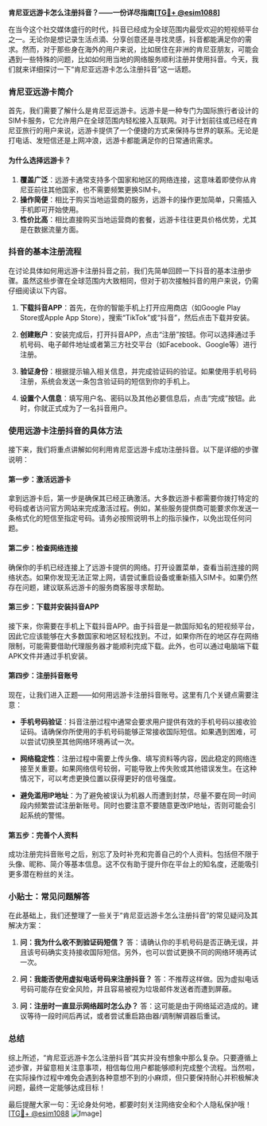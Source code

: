 **肯尼亚远游卡怎么注册抖音？——一份详尽指南[[TG💪+ @esim1088](https://t.me/s/esim1088)]**

在当今这个社交媒体盛行的时代，抖音已经成为全球范围内最受欢迎的短视频平台之一。无论你是想记录生活点滴、分享创意还是寻找灵感，抖音都能满足你的需求。然而，对于那些身在海外的用户来说，比如居住在非洲的肯尼亚朋友，可能会遇到一些特殊的问题，比如如何用当地的网络服务顺利注册并使用抖音。今天，我们就来详细探讨一下“肯尼亚远游卡怎么注册抖音”这一话题。

### 肯尼亚远游卡简介

首先，我们需要了解什么是肯尼亚远游卡。远游卡是一种专门为国际旅行者设计的SIM卡服务，它允许用户在全球范围内轻松接入互联网。对于计划前往或已经在肯尼亚旅行的用户来说，远游卡提供了一个便捷的方式来保持与世界的联系。无论是打电话、发短信还是上网冲浪，远游卡都能满足你的日常通讯需求。

#### 为什么选择远游卡？

1. **覆盖广泛**：远游卡通常支持多个国家和地区的网络连接，这意味着即使你从肯尼亚前往其他国家，也不需要频繁更换SIM卡。
2. **操作简便**：相比于购买当地运营商的服务，远游卡的操作更加简单，只需插入手机即可开始使用。
3. **性价比高**：相比直接购买当地运营商的套餐，远游卡往往更具价格优势，尤其是在数据流量方面。

### 抖音的基本注册流程

在讨论具体如何用远游卡注册抖音之前，我们先简单回顾一下抖音的基本注册步骤。虽然这些步骤在全球范围内大致相同，但对于初次接触抖音的用户来说，仍需仔细阅读以下内容。

1. **下载抖音APP**：首先，在你的智能手机上打开应用商店（如Google Play Store或Apple App Store），搜索“TikTok”或“抖音”，然后点击下载并安装。
   
2. **创建账户**：安装完成后，打开抖音APP，点击“注册”按钮。你可以选择通过手机号码、电子邮件地址或者第三方社交平台（如Facebook、Google等）进行注册。

3. **验证身份**：根据提示输入相关信息，并完成验证码的验证。如果使用手机号码注册，系统会发送一条包含验证码的短信到你的手机上。

4. **设置个人信息**：填写用户名、密码以及其他必要信息后，点击“完成”按钮。此时，你就正式成为了一名抖音用户。

### 使用远游卡注册抖音的具体方法

接下来，我们将重点讲解如何利用肯尼亚远游卡成功注册抖音。以下是详细的步骤说明：

#### 第一步：激活远游卡

拿到远游卡后，第一步是确保其已经正确激活。大多数远游卡都需要你拨打特定的号码或者访问官方网站来完成激活过程。例如，某些服务提供商可能要求你发送一条格式化的短信至指定号码。请务必按照说明书上的指示操作，以免出现任何问题。

#### 第二步：检查网络连接

确保你的手机已经连接上了远游卡提供的网络。打开设置菜单，查看当前连接的网络状态。如果你发现无法正常上网，请尝试重启设备或重新插入SIM卡。如果仍然存在问题，建议联系远游卡的服务商客服寻求帮助。

#### 第三步：下载并安装抖音APP

接下来，你需要在手机上下载抖音APP。由于抖音是一款国际知名的短视频平台，因此它应该能够在大多数国家和地区轻松找到。不过，如果你所在的地区存在网络限制，可能需要借助代理服务器才能顺利完成下载。此外，也可以通过电脑端下载APK文件并通过手机安装。

#### 第四步：注册抖音账号

现在，让我们进入正题——如何用远游卡注册抖音账号。这里有几个关键点需要注意：

- **手机号码验证**：抖音注册过程中通常会要求用户提供有效的手机号码以接收验证码。请确保你所使用的手机号码能够正常接收国际短信。如果遇到困难，可以尝试切换至其他网络环境再试一次。
  
- **网络稳定性**：注册过程中需要上传头像、填写资料等内容，因此稳定的网络连接至关重要。如果网络信号较弱，可能导致上传失败或其他错误发生。在这种情况下，可以考虑更换位置以获得更好的信号强度。

- **避免滥用IP地址**：为了避免被误认为机器人而遭到封禁，尽量不要在同一时间段内频繁尝试注册新账号。同时也要注意不要随意更改IP地址，否则可能会引起系统的警惕。

#### 第五步：完善个人资料

成功注册完抖音账号之后，别忘了及时补充和完善自己的个人资料。包括但不限于头像、昵称、简介等基本信息。这不仅有助于提升你在平台上的知名度，还能吸引更多潜在粉丝的关注。

### 小贴士：常见问题解答

在此基础上，我们还整理了一些关于“肯尼亚远游卡怎么注册抖音”的常见疑问及其解决方案：

1. **问：我为什么收不到验证码短信？**
   答：请确认你的手机号码是否正确无误，并且该号码确实支持接收国际短信。另外，也可以尝试更换不同的网络环境再试一次。

2. **问：我能否使用虚拟电话号码来注册抖音？**
   答：不推荐这样做。因为虚拟电话号码可能存在安全风险，并且容易被视为垃圾邮件发送者而遭到屏蔽。

3. **问：注册时一直显示网络超时怎么办？**
   答：这可能是由于网络延迟造成的。建议等待一段时间后再试，或者尝试重启路由器/调制解调器后重试。

### 总结

综上所述，“肯尼亚远游卡怎么注册抖音”其实并没有想象中那么复杂。只要遵循上述步骤，并留意相关注意事项，相信每位用户都能够顺利完成整个流程。当然啦，在实际操作过程中难免会遇到各种意想不到的小麻烦，但只要保持耐心并积极解决问题，最终一定能够达成目标！

最后提醒大家一句：无论身处何地，都要时刻关注网络安全和个人隐私保护哦！[[TG💪+ @esim1088](https://t.me/s/esim1088) ![Image](https://i.postimg.cc/4NQfJmqS/Snipaste-2025-05-13-00-14-12.png)]